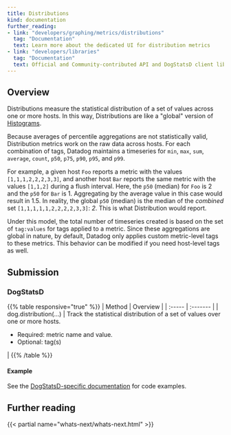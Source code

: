 ```yaml
---
title: Distributions
kind: documentation
further_reading:
- link: "developers/graphing/metrics/distributions"
  tag: "Documentation"
  text: Learn more about the dedicated UI for distribution metrics 
- link: "developers/libraries"
  tag: "Documentation"
  text: Official and Community-contributed API and DogStatsD client libraries
---
```


## Overview

Distributions measure the statistical distribution of a set of values across one or more hosts. In this way, Distributions are like a "global" version of [Histograms][2].

Because averages of percentile aggregations are not statistically valid, Distribution metrics work on the raw data across hosts. For each combination of tags, Datadog maintains a timeseries for `min`, `max`, `sum`, `average`, `count`, `p50`, `p75`, `p90`, `p95`, and `p99`.

For example, a given host `Foo` reports a metric with the values `[1,1,1,2,2,2,3,3]`, and another host `Bar` reports the same metric with the values `[1,1,2]` during a flush interval. Here, the `p50` (median) for `Foo` is 2 and the `p50` for `Bar` is 1. Aggregating by the average value in this case would result in 1.5. In reality, the global `p50` (median) is the median of the *combined* set `[1,1,1,1,1,2,2,2,2,3,3]`: *2*. This is what Distribution would report.

Under this model, the total number of timeseries created is based on the set of `tag:values` for tags applied to a metric. Since these aggregations are global in nature, by default, Datadog only applies custom metric-level tags to these metrics. This behavior can be modified if you need host-level tags as well.

## Submission

### DogStatsD

{{% table responsive="true" %}}
| Method | Overview |
| :----- | :------- |
| dog.distribution(...) | Track the statistical distribution of a set of values over one or more hosts.<ul><li>Required: metric name and value.</li><li>Optional: tag(s)</li></ul> |
{{% /table %}}

#### Example

See the [DogStatsD-specific documentation][1] for code examples.

## Further reading

{{< partial name="whats-next/whats-next.html" >}}

[1]: /developers/dogstatsd/data_types#distributions
[2]: /developers/metrics/histograms
